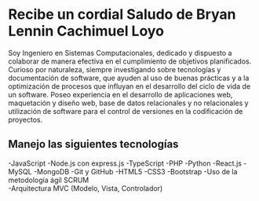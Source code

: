 # Recibe un cordial Saludo de Bryan Lennin Cachimuel Loyo

Soy Ingeniero en Sistemas Computacionales, dedicado y dispuesto a colaborar de manera efectiva en el cumplimiento de objetivos planificados. Curioso por naturaleza, siempre investigando sobre tecnologías y documentación de software, que ayuden al uso de buenas prácticas y a la optimización de procesos que influyan en el desarrollo del ciclo de vida de un software. Poseo experiencia en el desarrollo de aplicaciones web, maquetación y diseño web, base de datos relacionales y no relacionales y utilización de software para el control de versiones en la codificación de proyectos.

## Manejo las siguientes tecnologías
-JavaScript
-Node.js con express.js
-TypeScript
-PHP
-Python
-React.js
-MySQL
-MongoDB
-Git y GitHub
-HTML5 
-CSS3 
-Bootstrap
-Uso de la metodología ágil SCRUM  
-Arquitectura MVC (Modelo, Vista, Controlador)

